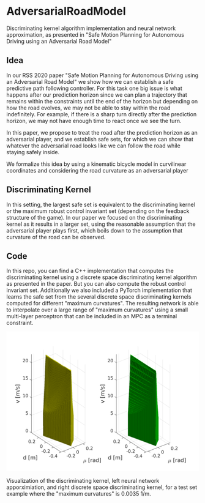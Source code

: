 # AdversarialRoadModel
Discriminating kernel algorithm implementation and neural network approximation, as presented in "Safe Motion Planning for Autonomous Driving using an Adversarial Road Model"

## Idea
In our RSS 2020 paper "Safe Motion Planning for Autonomous Driving using an Adversarial Road Model" we show how we can establish a safe predictive path following controller. For this task one big issue is what happens after our prediction horizon since we can plan a trajectory that remains within the constraints until the end of the horizon but depending on how the road evolves, we may not be able to stay within the road indefinitely. For example, if there is a sharp turn directly after the prediction horizon, we may not have enough time to react once we see the turn. 

In this paper, we propose to treat the road after the prediction horizon as an adversarial player, and we establish safe sets, for which we can show that whatever the adversarial road looks like we can follow the road while staying safely inside. 

We formalize this idea by using a kinematic bicycle model in curvilinear coordinates and considering the road curvature as an adversarial player

## Discriminating Kernel

In this setting, the largest safe set is equivalent to the discriminating kernel or the maximum robust control invariant set (depending on the feedback structure of the game). In our paper we focused on the discriminating kernel as it results in a larger set, using the reasonable assumption that the adversarial player plays first, which boils down to the assumption that curvature of the road can be observed.

## Code

In this repo, you can find a C++ implementation that computes the discriminating kernel using a discrete space discriminating kernel algorithm as presented in the paper. But you can also compute the robust control invariant set. Additionally we also included a PyTorch implementation that learns the safe set from the several discrete space discriminating kernels computed for different "maximum curvatures". The resulting network is able to interpolate over a large range of "maximum curvatures" using a small multi-layer perceptron that can be included in an MPC as a terminal constraint.

<img src="https://github.com/alexliniger/AdversarialRoadModel/blob/master/Images/Disc285.png" width="700" />

Visualization of the discriminating kernel, left neural network apporximiation, and right discrete space discriminating kernel, for a test set example where the "maximum curvatures" is 0.0035 1/m.